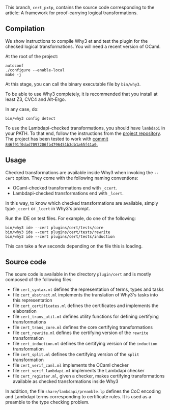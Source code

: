This branch, `cert_pxtp`, contains the source code corresponding to the article:
A framework for proof-carrying logical transformations.

Compilation
-----------

We show instructions to compile Why3 et and test the plugin for the checked
logical transformations. You will need a recent version of OCaml.

At the root of the project:
```shell
autoconf
./configure --enable-local
make -j
```

At this stage, you can call the binary executable file by `bin/why3`.

To be able to use Why3 completely, it is recommended that you install at least
Z3, CVC4 and Alt-Ergo.

In any case, do:
```shell
bin/why3 config detect
```

To use the Lambdapi-checked transformations, you should have `lambdapi` in your
PATH. To that end, follow the instructions from the [project
repository](https://github.com/Deducteam/lambdapi). The project has been tested
to work with [commit
`846f91f0dad7097206fb4796451b3db1a65f41a0`.](https://github.com/Deducteam/lambdapi/commit/846f91f0dad7097206fb4796451b3db1a65f41a0)


Usage
-----

Checked transformations are available inside Why3 when invoking the `--cert` option.
They come with the following naming conventions:
  - OCaml-checked transformations end with `_ccert`.
  - Lambdapi-checked transformations end with `_lcert`.

In this way, to know which checked transformations are available, simply type
`_ccert` or `_lcert` in Why3's prompt.


Run the IDE on test files. For example, do one of the following:
```shell
bin/why3 ide --cert plugins/cert/tests/core
bin/why3 ide --cert plugins/cert/tests/rewrite
bin/why3 ide --cert plugins/cert/tests/induction
```
This can take a few seconds depending on the file this is loading.

Source code
-----------

The soure code is available in the directory `plugin/cert` and is mostly composed of the following files:
   - file `cert_syntax.ml` defines the representation of terms, types and tasks
   - file `cert_abstract.ml` implements the translation of Why3's tasks into this representation
   - file `cert_certificates.ml` defines the certificates and implements the elaboration
   - file `cert_trans_util.ml` defines utility functions for defining certifying transformations
   - file `cert_trans_core.ml` defines the core certifying transformations
   - file `cert_rewrite.ml` defines the certifying version of the `rewrite` transformation
   - file `cert_induction.ml` defines the certifying version of the `induction` transformation
   - file `cert_split.ml` defines the certifying version of the `split` transformation
   - file `cert_verif_caml.ml` implements the OCaml checker
   - file `cert_verif_lambdapi.ml` implements the Lambdapi checker
   - file `cert_register.ml`, given a checker, makes certifying transformations available as
     checked transformations inside Why3

In addition, the file `share/lambdapi/preamble.lp` defines the CoC encoding and
Lambdapi terms corresponding to certificate rules. It is used as a preamble to
the type checking problem.
